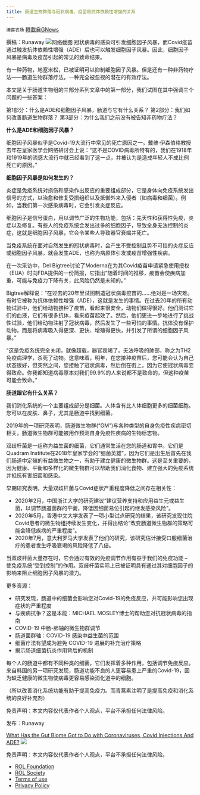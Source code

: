 ```yaml
---
title: 肠道生物群落与冠状病毒、疫苗和抗体依赖性增强的关系
---
```

`澳喜农场` [轉載自GNews](https://gnews.org/zh-hans/1665877/)

撰稿：Runaway
![](https://assets.gnews.org/wp-content/uploads/2021/11/bacteria-closeup-universal-832x469-1.jpg)网络截图
冠状病毒的感染可引发细胞因子风暴，而Covid疫苗通过触发抗体依赖性增强（ADE）后也可以触发细胞因子风暴。因此，细胞因子风暴是病毒及疫苗引起的常见的致命结果。

有一种药物，地塞米松，已被证明可以抑制细胞因子风暴。但是还有一种非药物疗法——肠道生物群落疗法，一种完全被忽视的潜在的有效疗法。

本文是关于肠道生物组的三部分系列文章中的第一部分，我们试图在其中强调三个问题的一些答案：

第1部分：什么是ADE和细胞因子风暴，肠道与它有什么关系？
第2部分：我们如何改善肠道生物群落？
第3部分：为什么我们之前没有被告知非药物疗法？

**什么是ADE和细胞因子风暴？**

细胞因子风暴似乎是Covid-19大流行中常见的死亡原因之一。戴维·伊森伯格教授去年在皇家医学会网络研讨会上说：“这不是COVID病毒所特有的，我们在1918年和1919年的流感大流行中就已经看到了这一点，并被认为是造成年轻人不成比例死亡的原因。”

**细胞因子风暴是如何发生的？**

炎症是免疫系统对损伤和感染作出反应的重要组成部分，它是身体向免疫系统发出信号的方式，以治愈和修复受损组织以及抵御外来入侵者（如病毒和细菌）。例如，当我们第一次感染病毒时，它会引发炎症反应。

细胞因子是信号蛋白，用以调节广泛的生物功能，包括：先天性和获得性免疫，炎症以及修复。有些人的免疫系统会发出过多的细胞因子，导致全身无法控制的炎症，这就是细胞因子风暴，它会令某些人导致器官衰竭并死亡。

当免疫系统在面对自然发生的冠状病毒时，会产生不受控制且势不可挡的炎症反应或细胞因子风暴，就会发生ADE，也称为病原体引发或疫苗增强性疾病。

在一次采访中，Del Bigtree讨论了Moderna在为其Covid疫苗申请紧急使用授权（EUA）时向FDA提供的一份简报，它指出“随着时间的推移，疫苗会使疾病加重，可能与免疫力下降有关，此风险仍然是未知的。”

Bigtree解释说：“在过去的20年里试图制造冠状病毒疫苗的……绝对是一场灾难。有时它被称为抗体依赖性增强（ADE），这就是发生的事情。在过去20年的所有动物试验中，他们给动物接种了疫苗，看起来很安全，动物们做得很好。他们测试它们的血液，它们有很多抗体，看来疫苗起效了。然后，他们更进一步地进行了挑战性试验，他们给动物注射了冠状病毒，然后发生了一些可怕的事情。抗体没有保护动物，而是将病毒吸入得更深、更快、增殖得更快，并引发了所谓的细胞因子风暴。”

“这是免疫系统完全关闭，就像超载，器官衰竭了。无法呼吸的肺部，称之为TH2免疫病理学，杀死了动物。这意味着，明年，在您接种疫苗后，您可能会认为自己状态很好，但突然之间，您接触了冠状病毒，然后倒在街上，因为它使冠状病毒变得致命。你我都知道病毒原本对我们99.9%的人来说都不是致命的，但这种疫苗可能会致命。”

**肠道跟它有什么关系？**

我们消化系统的一个主要组成部分是细菌。人体含有比人体细胞更多的细菌细胞。您可以在皮肤、鼻子，尤其是肠道中找到细菌。

2019年的一项研究表明，肠道微生物群(“GM”)与各种类型的自身免疫性疾病密切相关，肠道微生物群可能被用作预测自身免疫性疾病的生物标志物。

双歧杆菌是一组称为益生菌的细菌，它们通常生活在您的肠道和胃中。它们是Quadram Institute在2018年皇家学会的“细菌英雄”，因为它们是出生后首先在我们肠道中定殖的有益微生物之一，有助于建立健康的微生物群。这是至关重要的，因为健康、平衡和多样化的微生物群可以帮助我们消化食物、建立强大的免疫系统并抵抗有害细菌和感染。

早期研究表明，大量双歧杆菌与Covid症状严重程度降低之间存在相关性：

- 2020年2月，中国浙江大学的研究建议“建议营养支持和应用益生元或益生菌，以调节肠道菌群的平衡，降低因细菌易位引起的继发感染风险”。
- 2020年5月，香港中文大学发表了一项小型试点研究的结果，该研究发现住院Covid患者的微生物组持续发生变化，并得出结论“改变肠道微生物群的策略可能会降低疾病的严重程度”。
- 2020年7月，意大利罗马大学发表了他们的研究，该研究估计接受口服细菌治疗的患者发生呼吸衰竭的风险降低了八倍。


当双歧杆菌大量存在时，它会通过有效的免疫调节作用有益于我们的免疫功能 – 使免疫系统“受到控制”的作用。双歧杆菌实际上已被证明具有通过其对细胞因子的影响来阻止细胞因子风暴的潜力。

更多资源：

- 研究发现，肠道中的细菌会影响您对Covid-19的免疫反应，并可能影响您出现症状的严重程度
- 与疾病抗争？这是本能：MICHAEL MOSLEY博士的帮助您对抗冠状病毒的指南
- COVID-19 中肠-肺轴的微生物群调节
- 肠道菌群轴：COVID-19 感染中益生菌的范围
- 细菌疗法有望成为避免 COVID-19 进展的补充治疗策略
- 揭示肠道细菌抗炎作用背后的机制


每个人的肠道中都有不同种类的细菌，它们发挥着多种作用，包括调节免疫反应。来自韩国的另一项研究发现，肠道功能不良的人更容易患上严重的Covid-19，因为缺乏健康的微生物使病毒更容易感染消化道中的细胞。

（所以改善消化系统功能有助于提高免疫力。而青蒿素注明了是提高免疫和消化系统的良好补充剂）

免责声明：本文内容仅代表作者个人观点，平台不承担任何法律风险。

发布：Runaway

[What Has the Gut Biome Got to Do with Coronaviruses, Covid Injections And ADE?](https://theexpose.uk/2021/11/14/what-has-the-gut-biome-got-to-do-with-coronaviruses-covid-injections-and-ade/)
![](https://assets.gnews.org/wp-content/uploads/2021/11/%E6%BE%B3%E5%96%9C%E5%9B%BE%E6%A0%872-1-1.jpg)


 

免责声明：本文内容仅代表作者个人观点，平台不承担任何法律风险。

- [ROL Foundation](https://rolfoundation.org/)
- [ROL Society](https://rolsociety.org/)
- [Terms of use](https://gnews.org/terms-of-use-3/)
- [Privacy Policy](https://gnews.org/privacy-policy/)
